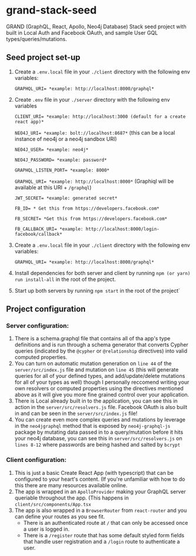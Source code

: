 
# grand-stack-seed
GRAND (GraphQL, React, Apollo, Neo4j Database) Stack seed project with built in Local Auth and Facebook OAuth, and sample User GQL types/queries/mutations.

## Seed project set-up

 

 1. Create a `.env.local` file in your `./client` directory with the following env variables:

    `GRAPHQL_URI= *example: http://localhost:8000/graphql*`
 
 
 2. Create `.env` file in your `./server` directory with the following env variables

    `CLIENT_URI= *example: http://localhost:3000 (default for a create react app)*`
    
    `NEO4J_URI= *example: bolt://localhost:8687*` (this can be a local instance of neo4j or a neo4j sandbox URI)
    
    `NEO4J_USER= *example: neo4j*`
    
    `NEO4J_PASSWORD= *example: password*`
    
    `GRAPHQL_LISTEN_PORT= *example: 8000*`
    
    `GRAPHQL_URI= *example: http://localhost:8000*` (Graphiql will be available at this URI + `/graphql`)
    
    `JWT_SECRET= *example: generated secret*`
    
    `FB_ID= * Get this from https://developers.facebook.com*`
    
    `FB_SECRET= *Get this from https://developers.facebook.com*`
    
    `FB_CALLBACK_URI= *example: http://localhost:8000/login-facebook/callback*`
 
 2. Create a `.env.local` file in your `./client` directory with the following env variables:

    `GRAPHQL_URI= *example: http://localhost:8000/graphql*`

2. Install dependencies for both server and client by running `npm (or yarn) run install-all` in the root of the project.
3. Start up both servers by running `npm start` in the root of the project`

## Project configuration

 ### Server configuration:
 

 1. There is a schema.graphql file that contains all of tha app's type definitions and is run through a schema generator that converts Cypher queries (indicated by the `@cypher` or `@relationship` directives) into valid computed properties.
 2. You can turn on automatic mutation generation on `line 44` of the `server/src/index.js` file and mutation on  `line 45` (this will generate queries for all of your defined types, and add/update/delete mutations for all of your types as well) though I personally reccomend writing your own resolvers or computed properties using the directives mentioned above as it will give you more fine grained control over your application.
 3. There is Local already built in to the application, you can see this in action in the `server/src/resolvers.js` file. Facebook OAuth is also built in and can be seen in the `server/src/index.js` file!
 4. You can create even more complex queries and mutations by leverage in the `neo4jgraphql` method that is exposed by `neo4j-graphql-js` package by mutating data passed in to a query/mutation before it hits your neo4j database, you can see this in `server/src/resolvers.js` on `lines 8-12` where passwords are being hashed and salted by `bcrypt`

### Client configuration:

 1. This is just a basic Create React App (with typescript) that can be configured to your heart's content. (If you're unfamiliar with how to do this there are many resources available online.
 2. The app is wrapped in an `ApolloProvider` making your GraphQL server queriable throughout the app. (This happens in `client/src/components/App.tsx`
 3. The app is also wrapped in a `BrowserRouter` from `react-router` and you can define your routes as you see fit.
	 - There is an authenticated route at `/` that can only be accessed once a user is logged in.
	 - There is a `/register` route that has some default styled form fields that handle user registration and a `/login` route to authenticate a user.
